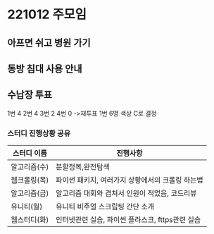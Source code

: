 # 221012 주모임


## 아프면 쉬고 병원 가기

## 동방 침대 사용 안내

## 수납장 투표
1번 4
2번 4 
3번 2
4번 0
->재투표
1번 6명
색상 C로 결정

### 스터디 진행상황 공유
| 스터디 이름    | 진행사항      |
|-----------|------------|
| 알고리즘(수) | 분할정복,완전탐색 |
| 웹크롤링(목) | 파이썬 패키지, 여러가지 상황에서의 크롤링 하는법  |
| 알고리즘(금) | 알고리즘 대회와 겹쳐서 인원이 적었음, 코드리뷰     |
| 유니티(월) | 유니티 비주얼 스크립팅 간단 소개  |
| 웹스터디(화) | 인터넷관련 실습, 파이썬 플라스크, fttps관련 실습  |


